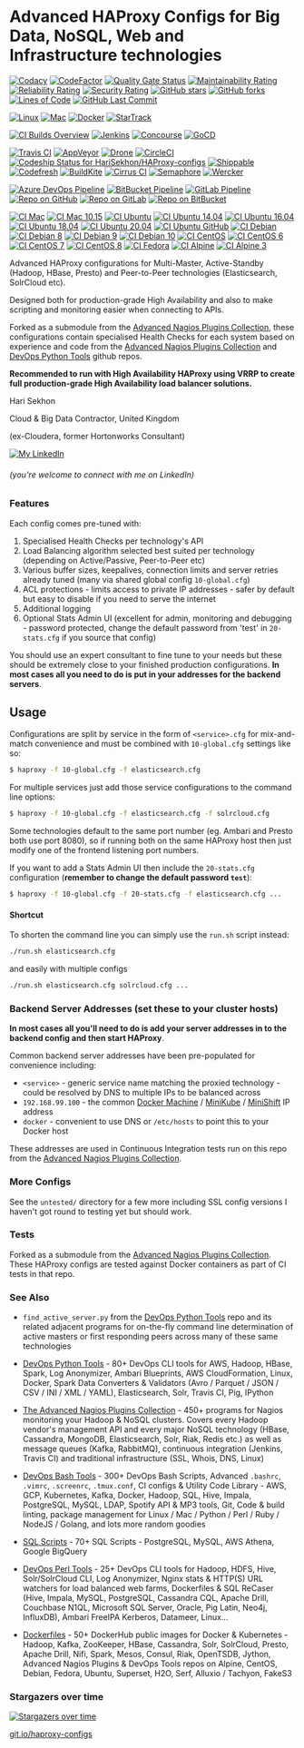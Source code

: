 Advanced HAProxy Configs for Big Data, NoSQL, Web and Infrastructure technologies
================================

[![Codacy](https://api.codacy.com/project/badge/Grade/f24e17486db64270b4ae9c10f7f2bf84)](https://www.codacy.com/app/harisekhon/haproxy-configs)
[![CodeFactor](https://www.codefactor.io/repository/github/harisekhon/HAProxy-configs/badge)](https://www.codefactor.io/repository/github/harisekhon/HAProxy-configs)
[![Quality Gate Status](https://sonarcloud.io/api/project_badges/measure?project=HariSekhon_HAProxy-configs&metric=alert_status)](https://sonarcloud.io/dashboard?id=HariSekhon_HAProxy-configs)
[![Maintainability Rating](https://sonarcloud.io/api/project_badges/measure?project=HariSekhon_HAProxy-configs&metric=sqale_rating)](https://sonarcloud.io/dashboard?id=HariSekhon_HAProxy-configs)
[![Reliability Rating](https://sonarcloud.io/api/project_badges/measure?project=HariSekhon_HAProxy-configs&metric=reliability_rating)](https://sonarcloud.io/dashboard?id=HariSekhon_HAProxy-configs)
[![Security Rating](https://sonarcloud.io/api/project_badges/measure?project=HariSekhon_HAProxy-configs&metric=security_rating)](https://sonarcloud.io/dashboard?id=HariSekhon_HAProxy-configs)
[![GitHub stars](https://img.shields.io/github/stars/harisekhon/HAProxy-configs?logo=github)](https://github.com/HariSekhon/HAProxy-configs/stargazers)
[![GitHub forks](https://img.shields.io/github/forks/harisekhon/HAProxy-configs?logo=github)](https://github.com/HariSekhon/HAProxy-configs/network)
[![Lines of Code](https://img.shields.io/badge/lines%20of%20code-6k-lightgrey?logo=codecademy)](https://github.com/HariSekhon/HAProxy-configs)
[![GitHub Last Commit](https://img.shields.io/github/last-commit/HariSekhon/HAProxy-configs?logo=github)](https://github.com/HariSekhon/HAProxy-configs/commits/master)

[![Linux](https://img.shields.io/badge/OS-Linux-blue?logo=linux)](https://github.com/HariSekhon/HAProxy-configs)
[![Mac](https://img.shields.io/badge/OS-Mac-blue?logo=apple)](https://github.com/HariSekhon/HAProxy-configs)
[![Docker](https://img.shields.io/badge/container-Docker-blue?logo=docker)](https://hub.docker.com/_/haproxy)
[![StarTrack](https://img.shields.io/badge/Star-Track-blue?logo=github)](https://seladb.github.io/StarTrack-js/#/preload?r=HariSekhon,Nagios-Plugins&r=HariSekhon,DevOps-Python-tools&r=HariSekhon,DevOps-Perl-tools&r=HariSekhon,DevOps-Bash-tools&r=HariSekhon,Dockerfiles&r=HariSekhon,HAProxy-configs)

[![CI Builds Overview](https://img.shields.io/badge/CI%20Builds-Overview%20Page-blue?logo=circleci)](https://bitbucket.org/harisekhon/devops-bash-tools/src/master/STATUS.md)
[![Jenkins](https://img.shields.io/badge/Jenkins-ready-blue?logo=jenkins)](https://github.com/HariSekhon/HAProxy-configs/blob/master/Jenkinsfile)
[![Concourse](https://img.shields.io/badge/Concourse-ready-blue?logo=concourse)](https://github.com/HariSekhon/HAProxy-configs/blob/master/.concourse.yml)
[![GoCD](https://img.shields.io/badge/GoCD-ready-blue?logo=go)](https://github.com/HariSekhon/HAProxy-configs/blob/master/.gocd.yml)

[![Travis CI](https://img.shields.io/travis/harisekhon/HAProxy-configs/master?logo=travis&label=Travis%20CI)](https://travis-ci.org/HariSekhon/HAProxy-configs)
[![AppVeyor](https://img.shields.io/appveyor/build/harisekhon/HAProxy-configs/master?logo=appveyor&label=AppVeyor)](https://ci.appveyor.com/project/HariSekhon/HAProxy-configs/branch/master)
[![Drone](https://img.shields.io/drone/build/HariSekhon/HAProxy-configs/master?logo=drone&label=Drone)](https://cloud.drone.io/HariSekhon/HAProxy-configs)
[![CircleCI](https://circleci.com/gh/HariSekhon/HAProxy-configs.svg?style=svg)](https://circleci.com/gh/HariSekhon/HAProxy-configs)
[![Codeship Status for HariSekhon/HAProxy-configs](https://app.codeship.com/projects/6e6d6a50-3c5f-0138-6969-1ecbdb7eccb9/status?branch=master)](https://app.codeship.com/projects/387248)
[![Shippable](https://img.shields.io/shippable/5e52c63645c70f0007ff514e/master?label=Shippable&logo=shippable)](https://app.shippable.com/github/HariSekhon/HAProxy-configs/dashboard/jobs)
[![Codefresh](https://g.codefresh.io/api/badges/pipeline/harisekhon/GitHub%2FHAProxy-configs?branch=master&key=eyJhbGciOiJIUzI1NiJ9.NWU1MmM5OGNiM2FiOWUzM2Y3ZDZmYjM3.O69674cW7vYom3v5JOGKXDbYgCVIJU9EWhXUMHl3zwA&type=cf-1)](https://g.codefresh.io/pipelines/edit/new/builds?id=5e58e31b3953b7fe454b7904&pipeline=HAProxy-configs&projects=GitHub&projectId=5e52ca8ea284e00f882ea992&context=github&filter=page:1;pageSize:10;timeFrameStart:week)
[![BuildKite](https://img.shields.io/buildkite/0eaa69ea93cc6695ecd48013d1daf895e0e9a7bcef068b7324/master?label=BuildKite)](https://buildkite.com/hari-sekhon/haproxy-configs)
[![Cirrus CI](https://img.shields.io/cirrus/github/HariSekhon/HAProxy-configs/master?logo=Cirrus%20CI&label=Cirrus%20CI)](https://cirrus-ci.com/github/HariSekhon/HAProxy-configs)
[![Semaphore](https://harisekhon.semaphoreci.com/badges/HAProxy-configs.svg)](https://harisekhon.semaphoreci.com/projects/HAProxy-configs)
[![Wercker](https://app.wercker.com/status/3eab52046f673b476fa5e54adb5dfbba/s/master "wercker status")](https://app.wercker.com/harisekhon/haproxy-configs/runs)
<!--[![Wercker](https://img.shields.io/wercker/ci/5e58ef3d4fb3d108006b1ff5/master?label=Wercker&logo=oracle)](https://app.wercker.com/harisekhon/haproxy-configs/runs)-->

[![Azure DevOps Pipeline](https://dev.azure.com/harisekhon/GitHub/_apis/build/status/HariSekhon.HAProxy-configs?branchName=master)](https://dev.azure.com/harisekhon/GitHub/_build/latest?definitionId=10&branchName=master)
[![BitBucket Pipeline](https://img.shields.io/bitbucket/pipelines/harisekhon/haproxy-configs/master?logo=bitbucket&label=BitBucket%20CI)](https://bitbucket.org/harisekhon/haproxy-configs/addon/pipelines/home#!/)
[![GitLab Pipeline](https://img.shields.io/gitlab/pipeline/harisekhon/HAProxy-configs?logo=gitlab&label=GitLab%20CI)](https://gitlab.com/HariSekhon/HAProxy-configs/pipelines)
[![Repo on GitHub](https://img.shields.io/badge/repo-GitHub-blue?logo=github)](https://github.com/HariSekhon/HAProxy-configs)
[![Repo on GitLab](https://img.shields.io/badge/repo-GitLab-blue?logo=gitlab)](https://gitlab.com/HariSekhon/HAProxy-configs)
[![Repo on BitBucket](https://img.shields.io/badge/repo-BitBucket-blue?logo=bitbucket)](https://bitbucket.org/HariSekhon/HAProxy-configs)

[![CI Mac](https://github.com/HariSekhon/HAProxy-configs/workflows/CI%20Mac/badge.svg)](https://github.com/HariSekhon/HAProxy-configs/actions?query=workflow%3A%22CI+Mac%22)
[![CI Mac 10.15](https://github.com/HariSekhon/HAProxy-configs/workflows/CI%20Mac%2010.15/badge.svg)](https://github.com/HariSekhon/HAProxy-configs/actions?query=workflow%3A%22CI+Mac+10.15%22)
[![CI Ubuntu](https://github.com/HariSekhon/HAProxy-configs/workflows/CI%20Ubuntu/badge.svg)](https://github.com/HariSekhon/HAProxy-configs/actions?query=workflow%3A%22CI+Ubuntu%22)
[![CI Ubuntu 14.04](https://github.com/HariSekhon/HAProxy-configs/workflows/CI%20Ubuntu%2014.04/badge.svg)](https://github.com/HariSekhon/HAProxy-configs/actions?query=workflow%3A%22CI+Ubuntu+14.04%22)
[![CI Ubuntu 16.04](https://github.com/HariSekhon/HAProxy-configs/workflows/CI%20Ubuntu%2016.04/badge.svg)](https://github.com/HariSekhon/HAProxy-configs/actions?query=workflow%3A%22CI+Ubuntu+16.04%22)
[![CI Ubuntu 18.04](https://github.com/HariSekhon/HAProxy-configs/workflows/CI%20Ubuntu%2018.04/badge.svg)](https://github.com/HariSekhon/HAProxy-configs/actions?query=workflow%3A%22CI+Ubuntu+18.04%22)
[![CI Ubuntu 20.04](https://github.com/HariSekhon/HAProxy-configs/workflows/CI%20Ubuntu%2020.04/badge.svg)](https://github.com/HariSekhon/HAProxy-configs/actions?query=workflow%3A%22CI+Ubuntu+20.04%22)
[![CI Ubuntu GitHub](https://github.com/HariSekhon/HAProxy-configs/workflows/CI%20Ubuntu%20GitHub/badge.svg)](https://github.com/HariSekhon/HAProxy-configs/actions?query=workflow%3A%22CI+Ubuntu+GitHub%22)
[![CI Debian](https://github.com/HariSekhon/HAProxy-configs/workflows/CI%20Debian/badge.svg)](https://github.com/HariSekhon/HAProxy-configs/actions?query=workflow%3A%22CI+Debian%22)
[![CI Debian 8](https://github.com/HariSekhon/HAProxy-configs/workflows/CI%20Debian%208/badge.svg)](https://github.com/HariSekhon/HAProxy-configs/actions?query=workflow%3A%22CI+Debian+8%22)
[![CI Debian 9](https://github.com/HariSekhon/HAProxy-configs/workflows/CI%20Debian%209/badge.svg)](https://github.com/HariSekhon/HAProxy-configs/actions?query=workflow%3A%22CI+Debian+9%22)
[![CI Debian 10](https://github.com/HariSekhon/HAProxy-configs/workflows/CI%20Debian%2010/badge.svg)](https://github.com/HariSekhon/HAProxy-configs/actions?query=workflow%3A%22CI+Debian+10%22)
[![CI CentOS](https://github.com/HariSekhon/HAProxy-configs/workflows/CI%20CentOS/badge.svg)](https://github.com/HariSekhon/HAProxy-configs/actions?query=workflow%3A%22CI+CentOS%22)
[![CI CentOS 6](https://github.com/HariSekhon/HAProxy-configs/workflows/CI%20CentOS%206/badge.svg)](https://github.com/HariSekhon/HAProxy-configs/actions?query=workflow%3A%22CI+CentOS+6%22)
[![CI CentOS 7](https://github.com/HariSekhon/HAProxy-configs/workflows/CI%20CentOS%207/badge.svg)](https://github.com/HariSekhon/HAProxy-configs/actions?query=workflow%3A%22CI+CentOS+7%22)
[![CI CentOS 8](https://github.com/HariSekhon/HAProxy-configs/workflows/CI%20CentOS%208/badge.svg)](https://github.com/HariSekhon/HAProxy-configs/actions?query=workflow%3A%22CI+CentOS+8%22)
[![CI Fedora](https://github.com/HariSekhon/HAProxy-configs/workflows/CI%20Fedora/badge.svg)](https://github.com/HariSekhon/HAProxy-configs/actions?query=workflow%3A%22CI+Fedora%22)
[![CI Alpine](https://github.com/HariSekhon/HAProxy-configs/workflows/CI%20Alpine/badge.svg)](https://github.com/HariSekhon/HAProxy-configs/actions?query=workflow%3A%22CI+Alpine%22)
[![CI Alpine 3](https://github.com/HariSekhon/HAProxy-configs/workflows/CI%20Alpine%203/badge.svg)](https://github.com/HariSekhon/HAProxy-configs/actions?query=workflow%3A%22CI+Alpine+3%22)

Advanced HAProxy configurations for Multi-Master, Active-Standby (Hadoop, HBase, Presto) and Peer-to-Peer technologies (Elasticsearch, SolrCloud etc).

Designed both for production-grade High Availability and also to make scripting and monitoring easier when connecting to APIs.

Forked as a submodule from the [Advanced Nagios Plugins Collection](https://github.com/harisekhon/nagios-plugins#advanced-nagios-plugins-collection), these configurations contain specialised Health Checks for each system based on experience and code from the [Advanced Nagios Plugins Collection](https://github.com/harisekhon/nagios-plugins#advanced-nagios-plugins-collection) and [DevOps Python Tools](https://github.com/harisekhon/devops-python-tools) github repos.

**Recommended to run with High Availability HAProxy using VRRP to create full production-grade High Availability load balancer solutions.**

Hari Sekhon

Cloud & Big Data Contractor, United Kingdom

(ex-Cloudera, former Hortonworks Consultant)

[![My LinkedIn](https://img.shields.io/badge/LinkedIn%20Profile-HariSekhon-blue?logo=linkedin)](https://www.linkedin.com/in/harisekhon/)
###### (you're welcome to connect with me on LinkedIn)

### Features

Each config comes pre-tuned with:

  1. Specialised Health Checks per technology's API
  2. Load Balancing algorithm selected best suited per technology (depending on Active/Passive, Peer-to-Peer etc)
  3. Various buffer sizes, keepalives, connection limits and server retries already tuned (many via shared global config `10-global.cfg`)
  4. ACL protections - limits access to private IP addresses - safer by default but easy to disable if you need to serve the internet
  5. Additional logging
  6. Optional Stats Admin UI (excellent for admin, monitoring and debugging - password protected, change the default password from 'test' in `20-stats.cfg` if you source that config)

You should use an expert consultant to fine tune to your needs but these should be extremely close to your finished production configurations. **In most cases all you need to do is put in your addresses for the backend servers**.


## Usage

Configurations are split by service in the form of ```<service>.cfg``` for mix-and-match convenience and must be combined with ```10-global.cfg``` settings like so:

```sh
$ haproxy -f 10-global.cfg -f elasticsearch.cfg
```

For multiple services just add those service configurations to the command line options:

```sh
$ haproxy -f 10-global.cfg -f elasticsearch.cfg -f solrcloud.cfg
```

Some technologies default to the same port number (eg. Ambari and Presto both use port 8080), so if running both on the same HAProxy host then just modify one of the frontend listening port numbers.

If you want to add a Stats Admin UI then include the ```20-stats.cfg``` configuration (**remember to change the default password `test`**):

```sh
$ haproxy -f 10-global.cfg -f 20-stats.cfg -f elasticsearch.cfg ...
```

#### Shortcut

To shorten the command line you can simply use the `run.sh` script instead:

```sh
./run.sh elasticsearch.cfg
```

and easily with multiple configs

```sh
./run.sh elasticsearch.cfg solrcloud.cfg ...
```

### Backend Server Addresses (set these to your cluster hosts)

**In most cases all you'll need to do is add your server addresses in to the backend config and then start HAProxy**.

Common backend server addresses have been pre-populated for convenience including:

  - ```<service>``` - generic service name matching the proxied technology - could be resolved by DNS to multiple IPs to be balanced across
  - ```192.168.99.100``` - the common [Docker Machine](https://docs.docker.com/machine/overview/) / [MiniKube](https://minikube.sigs.k8s.io) / [MiniShift](https://www.okd.io/minishift/) IP address
  - ```docker``` - convenient to use DNS or `/etc/hosts` to point this to your Docker host

These addresses are used in Continuous Integration tests run on this repo from the [Advanced Nagios Plugins Collection](https://github.com/harisekhon/nagios-plugins#advanced-nagios-plugins-collection).


### More Configs

See the ```untested/``` directory for a few more including SSL config versions I haven't got round to testing yet but should work.


### Tests

Forked as a submodule from the [Advanced Nagios Plugins Collection](https://github.com/harisekhon/nagios-plugins#advanced-nagios-plugins-collection). These HAProxy configs are tested against Docker containers as part of CI tests in that repo.


### See Also

* ```find_active_server.py``` from the [DevOps Python Tools](https://github.com/harisekhon/devops-python-tools) repo and its related adjacent programs for on-the-fly command line determination of active masters or first responding peers across many of these same technologies

* [DevOps Python Tools](https://github.com/harisekhon/devops-python-tools) - 80+ DevOps CLI tools for AWS, Hadoop, HBase, Spark, Log Anonymizer, Ambari Blueprints, AWS CloudFormation, Linux, Docker, Spark Data Converters & Validators (Avro / Parquet / JSON / CSV / INI / XML / YAML), Elasticsearch, Solr, Travis CI, Pig, IPython

* [The Advanced Nagios Plugins Collection](https://github.com/harisekhon/nagios-plugins) - 450+ programs for Nagios monitoring your Hadoop & NoSQL clusters. Covers every Hadoop vendor's management API and every major NoSQL technology (HBase, Cassandra, MongoDB, Elasticsearch, Solr, Riak, Redis etc.) as well as message queues (Kafka, RabbitMQ), continuous integration (Jenkins, Travis CI) and traditional infrastructure (SSL, Whois, DNS, Linux)

* [DevOps Bash Tools](https://github.com/harisekhon/devops-bash-tools) - 300+ DevOps Bash Scripts, Advanced `.bashrc`, `.vimrc`, `.screenrc`, `.tmux.conf`, CI configs & Utility Code Library - AWS, GCP, Kubernetes, Kafka, Docker, Hadoop, SQL, Hive, Impala, PostgreSQL, MySQL, LDAP, Spotify API & MP3 tools, Git, Code & build linting, package management for Linux / Mac / Python / Perl / Ruby / NodeJS / Golang, and lots more random goodies

* [SQL Scripts](https://github.com/HariSekhon/SQL-scripts) - 70+ SQL Scripts - PostgreSQL, MySQL, AWS Athena, Google BigQuery

* [DevOps Perl Tools](https://github.com/harisekhon/perl-tools) - 25+ DevOps CLI tools for Hadoop, HDFS, Hive, Solr/SolrCloud CLI, Log Anonymizer, Nginx stats & HTTP(S) URL watchers for load balanced web farms, Dockerfiles & SQL ReCaser (Hive, Impala, MySQL, PostgreSQL, Cassandra CQL, Apache Drill, Couchbase N1QL, Microsoft SQL Server, Oracle, Pig Latin, Neo4j, InfluxDB), Ambari FreeIPA Kerberos, Datameer, Linux...

* [Dockerfiles](https://github.com/HariSekhon/Dockerfiles) - 50+ DockerHub public images for Docker & Kubernetes - Hadoop, Kafka, ZooKeeper, HBase, Cassandra, Solr, SolrCloud, Presto, Apache Drill, Nifi, Spark, Mesos, Consul, Riak, OpenTSDB, Jython, Advanced Nagios Plugins & DevOps Tools repos on Alpine, CentOS, Debian, Fedora, Ubuntu, Superset, H2O, Serf, Alluxio / Tachyon, FakeS3

### Stargazers over time

[![Stargazers over time](https://starchart.cc/HariSekhon/HAProxy-configs.svg)](https://starchart.cc/HariSekhon/HAProxy-configs)

[git.io/haproxy-configs](https://git.io/haproxy-configs)

